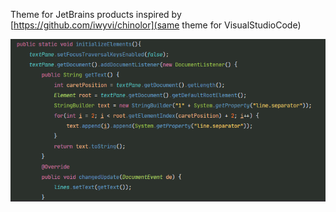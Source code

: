 Theme for JetBrains products inspired by [https://github.com/iwyvi/chinolor](same theme for VisualStudioCode)

![](./img/ChinolorDark_Preview_0.png)

